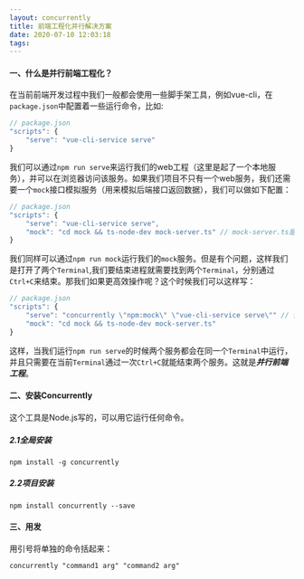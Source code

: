 ```yaml
---
layout: concurrently
title: 前端工程化并行解决方案
date: 2020-07-10 12:03:18
tags:
---
```

#### 一、什么是并行前端工程化？
在当前前端开发过程中我们一般都会使用一些脚手架工具，例如vue-cli，在`package.json`中配置着一些运行命令，比如:
```javascript
// package.json
"scripts": {
    "serve": "vue-cli-service serve"
}
```
我们可以通过`npm run serve`来运行我们的web工程（这里是起了一个本地服务），并可以在浏览器访问该服务。如果我们项目不只有一个web服务，我们还需要一个`mock`接口模拟服务（用来模拟后端接口返回数据），我们可以做如下配置：
```javascript
// package.json
"scripts": {
    "serve": "vue-cli-service serve",
    "mock": "cd mock && ts-node-dev mock-server.ts" // mock-server.ts是使用express搭建的node服务，ts-node-dev是加载运行.ts文件
}
```
我们同样可以通过`npm run mock`运行我们的`mock`服务。但是有个问题，这样我们是打开了两个`Terminal`,我们要结束进程就需要找到两个`Terminal`，分别通过`Ctrl+C`来结束。那我们如果更高效操作呢？这个时候我们可以这样写：
```javascript
// package.json
"scripts": {
    "serve": "concurrently \"npm:mock\" \"vue-cli-service serve\"" // 使用concurrently解决方案，这里需要注意转义符的使用
    "mock": "cd mock && ts-node-dev mock-server.ts"
}
```
这样，当我们运行`npm run serve`的时候两个服务都会在同一个`Terminal`中运行，并且只需要在当前`Terminal`通过一次`Ctrl+C`就能结束两个服务。这就是***并行前端工程***。

#### 二、安装Concurrently
这个工具是Node.js写的，可以用它运行任何命令。
##### 2.1全局安装
```
npm install -g concurrently
```
##### 2.2项目安装
```
npm install concurrently --save
```

#### 三、用发
用引号将单独的命令括起来：
```
concurrently "command1 arg" "command2 arg"
```

